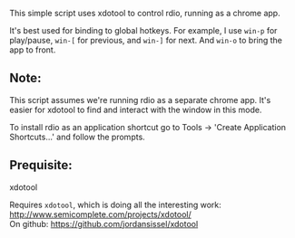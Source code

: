 This simple script uses xdotool to control rdio, running as a chrome app.

It's best used for binding to global hotkeys. For example,
I use `win-p` for play/pause, `win-[` for previous, and `win-]`
for next. And `win-o` to bring the app to front.

Note:
----
This script assumes we're running rdio as a separate chrome app.
It's easier for xdotool to find and interact with the window
in this mode.

To install rdio as an application shortcut go to Tools -> 'Create Application Shortcuts...'
and follow the prompts.

Prequisite:
----------

xdotool

Requires `xdotool`, which is doing all the interesting work: http://www.semicomplete.com/projects/xdotool/
<br/>On github: https://github.com/jordansissel/xdotool
